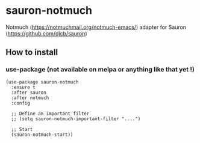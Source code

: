 # sauron-notmuch

Notmuch (https://notmuchmail.org/notmuch-emacs/) adapter for Sauron (https://github.com/djcb/sauron)

## How to install
### use-package (not available on melpa or anything like that yet !)
```elisp
(use-package sauron-notmuch
  :ensure t
  :after sauron
  :after notmuch
  :config

  ;; Define an important filter
  ;; (setq sauron-notmuch-important-filter "....")

  ;; Start
  (sauron-notmuch-start))
```
